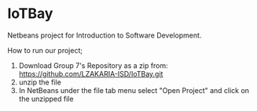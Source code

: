 # IoTBay

Netbeans project for Introduction to Software Development.

How to run our project; 
1. Download Group 7's Repository as a zip from: https://github.com/LZAKARIA-ISD/IoTBay.git
2. unzip the file
3. In NetBeans under the file tab menu select "Open Project" and click on the unzipped file

